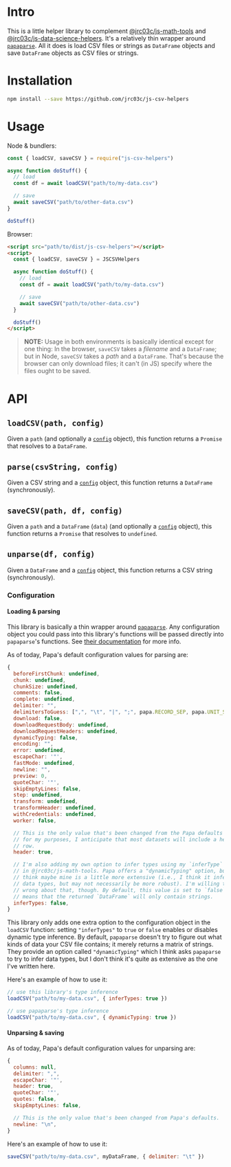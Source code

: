 # Intro

This is a little helper library to complement [@jrc03c/js-math-tools](https://github.com/jrc03c/js-math-tools) and [@jrc03c/js-data-science-helpers](https://github.com/jrc03c/js-data-science-helpers). It's a relatively thin wrapper around [`papaparse`](https://www.papaparse.com/). All it does is load CSV files or strings as `DataFrame` objects and save `DataFrame` objects as CSV files or strings.

# Installation

```bash
npm install --save https://github.com/jrc03c/js-csv-helpers
```

# Usage

Node & bundlers:

```js
const { loadCSV, saveCSV } = require("js-csv-helpers")

async function doStuff() {
  // load
  const df = await loadCSV("path/to/my-data.csv")

  // save
  await saveCSV("path/to/other-data.csv")
}

doStuff()
```

Browser:

```html
<script src="path/to/dist/js-csv-helpers"></script>
<script>
  const { loadCSV, saveCSV } = JSCSVHelpers

  async function doStuff() {
    // load
    const df = await loadCSV("path/to/my-data.csv")

    // save
    await saveCSV("path/to/other-data.csv")
  }

  doStuff()
</script>
```

> **NOTE:** Usage in both environments is basically identical except for one thing: In the browser, `saveCSV` takes a _filename_ and a `DataFrame`; but in Node, `saveCSV` takes a _path_ and a `DataFrame`. That's because the browser can only download files; it can't (in JS) specify where the files ought to be saved.

# API

## `loadCSV(path, config)`

Given a `path` (and optionally a [`config`](#configuration) object), this function returns a `Promise` that resolves to a `DataFrame`.

## `parse(csvString, config)`

Given a CSV string and a [`config`](#configuration) object, this function returns a `DataFrame` (synchronously).

## `saveCSV(path, df, config)`

Given a `path` and a `DataFrame` (`data`) (and optionally a [`config`](#configuration) object), this function returns a `Promise` that resolves to `undefined`.

## `unparse(df, config)`

Given a `DataFrame` and a [`config`](#configuration) object, this function returns a CSV string (synchronously).

### Configuration

#### Loading & parsing

This library is basically a thin wrapper around [`papaparse`](https://www.papaparse.com/). Any configuration object you could pass into this library's functions will be passed directly into `papaparse`'s functions. See [their documentation](https://www.papaparse.com/docs) for more info.

As of today, Papa's default configuration values for parsing are:

```js
{
  beforeFirstChunk: undefined,
  chunk: undefined,
  chunkSize: undefined,
  comments: false,
  complete: undefined,
  delimiter: "",
  delimitersToGuess: [",", "\t", "|", ";", papa.RECORD_SEP, papa.UNIT_SEP],
  download: false,
  downloadRequestBody: undefined,
  downloadRequestHeaders: undefined,
  dynamicTyping: false,
  encoding: "",
  error: undefined,
  escapeChar: '"',
  fastMode: undefined,
  newline: "",
  preview: 0,
  quoteChar: '"',
  skipEmptyLines: false,
  step: undefined,
  transform: undefined,
  transformHeader: undefined,
  withCredentials: undefined,
  worker: false,

  // This is the only value that's been changed from the Papa defaults because,
  // for my purposes, I anticipate that most datasets will include a header
  // row.
  header: true,

  // I'm also adding my own option to infer types using my `inferType` function
  // in @jrc03c/js-math-tools. Papa offers a "dynamicTyping" option, but I
  // think maybe mine is a little more extensive (i.e., I think it infers more
  // data types, but may not necessarily be more robust). I'm willing to be
  // wrong about that, though. By default, this value is set to `false`, which
  // means that the returned `DataFrame` will only contain strings.
  inferTypes: false,
}
```

This library only adds one extra option to the configuration object in the `loadCSV` function: setting `"inferTypes"` to `true` or `false` enables or disables dynamic type inference. By default, `papaparse` doesn't try to figure out what kinds of data your CSV file contains; it merely returns a matrix of strings. They provide an option called `"dynamicTyping"` which I think asks `papaparse` to try to infer data types, but I don't think it's quite as extensive as the one I've written here.

Here's an example of how to use it:

```js
// use this library's type inference
loadCSV("path/to/my-data.csv", { inferTypes: true })

// use papaparse's type inference
loadCSV("path/to/my-data.csv", { dynamicTyping: true })
```

#### Unparsing & saving

As of today, Papa's default configuration values for unparsing are:

```js
{
  columns: null,
  delimiter: ",",
  escapeChar: '"',
  header: true,
  quoteChar: '"',
  quotes: false,
  skipEmptyLines: false,

  // This is the only value that's been changed from Papa's defaults.
  newline: "\n",
}
```

Here's an example of how to use it:

```js
saveCSV("path/to/my-data.csv", myDataFrame, { delimiter: "\t" })
```
